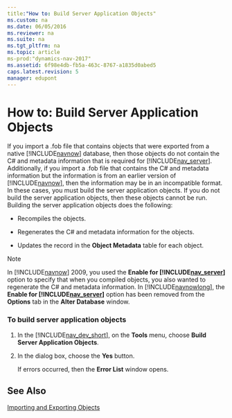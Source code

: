 ```yaml
---
title:"How to: Build Server Application Objects"
ms.custom: na
ms.date: 06/05/2016
ms.reviewer: na
ms.suite: na
ms.tgt_pltfrm: na
ms.topic: article
ms-prod:"dynamics-nav-2017"
ms.assetid: 6f98e4db-fb5a-463c-8767-a1835d0abed5
caps.latest.revision: 5
manager: edupont
---
```

# How to: Build Server Application Objects
If you import a .fob file that contains objects that were exported from a native [!INCLUDE[navnow](includes/navnow_md.md)] database, then those objects do not contain the C\# and metadata information that is required for [!INCLUDE[nav_server](includes/nav_server_md.md)]. Additionally, if you import a .fob file that contains the C\# and metadata information but the information is from an earlier version of [!INCLUDE[navnow](includes/navnow_md.md)], then the information may be in an incompatible format. In these cases, you must build the server application objects. If you do not build the server application objects, then these objects cannot be run. Building the server application objects does the following:  
  
-   Recompiles the objects.  
  
-   Regenerates the C\# and metadata information for the objects.  
  
-   Updates the record in the **Object Metadata** table for each object.  
  
> [!NOTE]  
>  In [!INCLUDE[navnow](includes/navnow_md.md)] 2009, you used the **Enable for [!INCLUDE[nav_server](includes/nav_server_md.md)]** option to specify that when you compiled objects, you also wanted to regenerate the C\# and metadata information. In [!INCLUDE[navnowlong](includes/navnowlong_md.md)], the **Enable for [!INCLUDE[nav_server](includes/nav_server_md.md)]** option has been removed from the **Options** tab in the **Alter Database** window.  
  
### To build server application objects  
  
1.  In the [!INCLUDE[nav_dev_short](includes/nav_dev_short_md.md)], on the **Tools** menu, choose **Build Server Application Objects**.  
  
2.  In the dialog box, choose the **Yes** button.  
  
     If errors occurred, then the **Error List** window opens.  
  
## See Also  
 [Importing and Exporting Objects](Importing-and-Exporting-Objects.md)